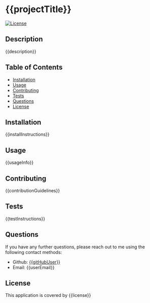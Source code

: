 # {{projectTitle}}

[![License]({{icon}})]({{link}})

## Description

{{description}}

## Table of Contents

- [Installation](#installation)
- [Usage](#usage)
- [Contributing](#contributing)
- [Tests](#tests)
- [Questions](#questions)
- [License](#license)


## Installation

{{installInstructions}}

## Usage

{{usageInfo}}

## Contributing

{{contributionGuidelines}}

## Tests

{{testInstructions}}

## Questions

If you have any further questions, please reach out to me using the following contact methods:
- Github: [{{gitHubUser}}](https://github.com/{{gitHubUser}})
- Email: {{userEmail}}

## License 

This application is covered by {{license}}